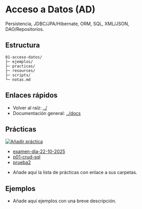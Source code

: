 # Acceso a Datos (AD)

Persistencia, JDBC/JPA/Hibernate, ORM, SQL, XML/JSON, DAO/Repositorios.

## Estructura
```text
01-acceso-datos/
├─ ejemplos/
├─ practicas/
├─ resources/
├─ scripts/
└─ notas.md
```

## Enlaces rápidos
- Volver al raíz: [../](../)
- Documentación general: [../docs](../docs)

## Prácticas

<p><a href="https://github.com/TsCesar/DAM2/issues/new?template=nueva_practica.yml&amp;labels=nueva-practica&amp;title=%5B01%5D%20Nueva%20pr%C3%A1ctica%3A%20pXX-nombre" target="_blank" rel="noopener noreferrer"><img src="https://img.shields.io/badge/%E2%9E%95%20A%C3%B1adir%20pr%C3%A1ctica-1f883d?style=for-the-badge" alt="Añadir práctica"/></a></p>


<!-- LISTA_PRACTICAS_MODULO_INICIO -->

- [examen-dia-22-10-2025](./practicas/examen-dia-22-10-2025/README.md)
- [p01-crud-sql](./practicas/p01-crud-sql/README.md)
- [prueba2](./practicas/prueba2/README.md)

<!-- LISTA_PRACTICAS_MODULO_FIN -->

- Añade aquí la lista de prácticas con enlace a sus carpetas.

## Ejemplos
- Añade aquí ejemplos con una breve descripción.
